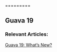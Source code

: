 =========

## Guava 19


### Relevant Articles:
[Guava 19: What’s New?](http://www.baeldung.com/whats-new-in-guava-19)
